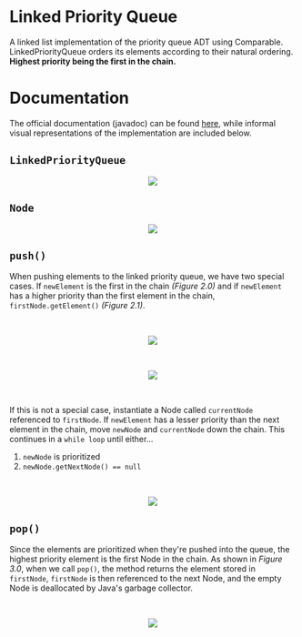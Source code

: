 # Linked Priority Queue
A linked list implementation of the priority queue ADT using Comparable. LinkedPriorityQueue orders its elements according to their natural ordering. **Highest priority being the first in the chain.**

# Documentation
The official documentation (javadoc) can be found [here](https://zmohling.github.io/LinkedPriorityQueue/index.html), while informal visual representations of the implementation are included below.

## `LinkedPriorityQueue`
<p align="center"> 
<img src="https://s3.us-east-2.amazonaws.com/beck.ai/publicimages/figure1.0.png">
</p>

## `Node`
<p align="center"> 
<img src="https://s3.us-east-2.amazonaws.com/beck.ai/publicimages/figure1.1.png">
</p>

## `push()`
When pushing elements to the linked priority queue, we have two special cases. If `newElement` is the first in the chain *(Figure 2.0)* and if `newElement` has a higher priority than the first element in the chain, `firstNode.getElement()` *(Figure 2.1)*.

&nbsp;

<p align="center"> 
<img src="https://s3.us-east-2.amazonaws.com/beck.ai/publicimages/figure2.0.png">
</p>

&nbsp;

<p align="center"> 
<img src="https://s3.us-east-2.amazonaws.com/beck.ai/publicimages/figure2.1.png">
</p>

&nbsp;

If this is not a special case, instantiate a Node called `currentNode` referenced to `firstNode`. If `newElement` has a lesser priority than the next element in the chain, move `newNode` and `currentNode` down the chain. This continues in a `while loop` until either...

 1. `newNode` is prioritized
 2. `newNode.getNextNode() == null`

&nbsp;

<p align="center"> 
<img src="https://s3.us-east-2.amazonaws.com/beck.ai/publicimages/figure2.2.gif">
</p>


## `pop()`
Since the elements are prioritized when they're pushed into the queue, the highest priority element is the first Node in the chain. As shown in *Figure 3.0*, when we call `pop()`, the method returns the element stored in `firstNode`, `firstNode` is then referenced to the next Node, and the empty Node is deallocated by Java's garbage collector.

&nbsp;

<p align="center"> 
<img src="https://s3.us-east-2.amazonaws.com/beck.ai/publicimages/figure3.0.png">
</p>